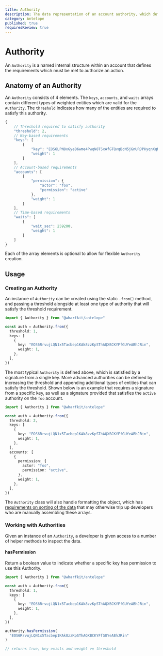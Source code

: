 ```yaml
---
title: Authority
description: The data representation of an account authority, which defines a collection of keys and accounts alongside a threshold to authorize actions.
category: Antelope
published: true
requiresReview: true
---
```


# Authority

An `Authority` is a named internal structure within an account that defines the requirements which must be met to authorize an action.

## Anatomy of an Authority

An `Authority` consists of 4 elements. The `keys`, `accounts`, and `waits` arrays contain different types of weighted entities which are valid for the `Authority`. The `threshold` indicates how many of the entities are required to satisfy this authority.

```ts
{
    // Threshold required to satisfy authority
    "threshold": 2,
    // Key-based requirements
    "keys": [
        {
            "key": "EOS6LPN8xGye86wme4PwqN8TSxAfGTQvqBcN5jGnURJPHyqnXqNAR",
            "weight": 1
        }
    ],
    // Account-based requirements
    "accounts": [
        {
            "permission": {
                "actor": "foo",
                "permission": "active"
            },
            "weight": 1
        }
    ],
    // Time-based requirements
    "waits": [
        {
            "wait_sec": 259200,
            "weight": 1
        }
    ]
}
```

Each of the array elements is optional to allow for flexible `Authority` creation.

## Usage

### Creating an Authority

An instance of `Authority` can be created using the static `.from()` method, and passing a threshold alongside at least one type of authority that will satisfy the threshold requirement.

```ts
import { Authority } from "@wharfkit/antelope"

const auth = Authority.from({
  threshold: 1,
  keys: [
    {
      key: "EOS6RrvujLQN1x5Tacbep1KAk8zzKpSThAQXBCKYFfGUYeABhJRin",
      weight: 1,
    },
  ],
})
```

The most typical `Authority` is defined above, which is satisfied by a signature from a single key. More advanced authorities can be defined by increasing the threshold and appending additional types of entities that can satisfy the threshold. Shown below is an example that requires a signature from a specific key, as well as a signature provided that satisfies the `active` authority on the `foo` account.

```ts
import { Authority } from "@wharfkit/antelope"

const auth = Authority.from({
  threshold: 2,
  keys: [
    {
      key: "EOS6RrvujLQN1x5Tacbep1KAk8zzKpSThAQXBCKYFfGUYeABhJRin",
      weight: 1,
    },
  ],
  accounts: [
    {
      permission: {
        actor: "foo",
        permission: "active",
      },
      weight: 1,
    },
  ],
})
```

The `Authority` class will also handle formatting the object, which has [requirements on sorting of the data](https://github.com/wharfkit/antelope/blob/master/src/chain/authority.ts#L94-L102) that may otherwise trip up developers who are manually assembling these arrays.

### Working with Authorities

Given an instance of an `Authority`, a developer is given access to a number of helper methods to inspect the data.

#### hasPermission

Return a boolean value to indicate whether a specific key has permission to use this Authority.

```ts
import { Authority } from "@wharfkit/antelope"

const auth = Authority.from({
  threshold: 1,
  keys: [
    {
      key: "EOS6RrvujLQN1x5Tacbep1KAk8zzKpSThAQXBCKYFfGUYeABhJRin",
      weight: 1,
    },
  ],
})

authority.hasPermission(
  "EOS6RrvujLQN1x5Tacbep1KAk8zzKpSThAQXBCKYFfGUYeABhJRin"
)

// returns true, key exists and weight >= threshold
```
